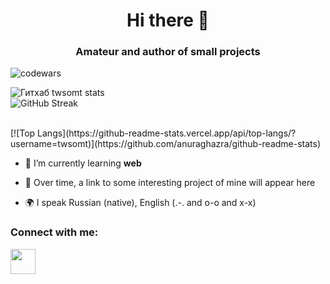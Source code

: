 <h1 align="center">Hi there 👋</h1>
<h3 align="center">Amateur and author of small projects</h3>

![codewars](https://www.codewars.com/users/twsomt/badges/large)

![Гитхаб twsomt stats](https://github-readme-stats.vercel.app/api?username=twsomt)
<br>
![GitHub Streak](http://github-readme-streak-stats.herokuapp.com?user=twsomt&theme=flag-india)
<p align="left">
<br>
[![Top Langs](https://github-readme-stats.vercel.app/api/top-langs/?username=twsomt)](https://github.com/anuraghazra/github-readme-stats)
  
  
- 🌱 I’m currently learning **web**

- 📄 Over time, a link to some interesting project of mine will appear here

- 🌍 I speak Russian (native), English (.-. and o-o and x-x)
</p>

### Connect with me:
<p align="left">
<a href="https://t.me/twsomt">
<img src="https://www.svgrepo.com/show/354443/telegram.svg" width="40" height="40"
</a>
</p>
